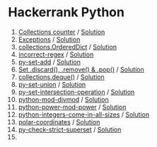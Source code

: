 # Hackerrank Python

1. [Collections counter](https://www.hackerrank.com/challenges/collections-counter/problem?isFullScreen=true) / [Solution](Collections-counter/Solution.py)
2. [Exceptions](https://www.hackerrank.com/challenges/exceptions/problem?isFullScreen=true) / [Solution](Exceptions/Solution.py)
3. [collections.OrderedDict](https://www.hackerrank.com/challenges/py-collections-ordereddict/problem?isFullScreen=true) / [Solution](Collections.OrderedDict/Solution.py)
4. [incorrect-regex](https://www.hackerrank.com/challenges/incorrect-regex/problem?isFullScreen=true) / [Solution](Incorrect-regex/Solution.py)
5. [py-set-add](https://www.hackerrank.com/challenges/py-set-add/problem?isFullScreen=true) / [Solution](Py-set-add/Solution.py)
6. [Set .discard(), .remove() & .pop()](https://www.hackerrank.com/challenges/py-set-discard-remove-pop/problem) / [Solution](Py-set-discard-remove-pop/Solution.py)
7. [collections.deque()](https://www.hackerrank.com/challenges/py-collections-deque/problem?isFullScreen=true) / [Solution](Collections.deque()/Solution.py)
8. [py-set-union](https://www.hackerrank.com/challenges/py-set-union/problem?isFullScreen=true) / [Solution](Py-set-union/Solution.py)
9. [py-set-intersection-operation](https://www.hackerrank.com/challenges/py-set-intersection-operation/problem?isFullScreen=true) / [Solution](Py-set-intersection-operation/Solution.py)
10. [python-mod-divmod](https://www.hackerrank.com/challenges/python-mod-divmod/problem?isFullScreen=true) / [Solution](Python-mod-divmod/Solution.py)
11. [python-power-mod-power](https://www.hackerrank.com/challenges/python-power-mod-power/problem?isFullScreen=true) / [Solution](Python-power-mod-power/Solution.py)
12. [python-integers-come-in-all-sizes](https://www.hackerrank.com/challenges/python-integers-come-in-all-sizes/problem?isFullScreen=true) / [Solution](Python-integers-come-in-all-sizes/Solution.py)
13. [polar-coordinates](https://www.hackerrank.com/challenges/polar-coordinates/problem?isFullScreen=true) / [Solution](Polar-coordinates/Solution.py)
14. [py-check-strict-superset](https://www.hackerrank.com/challenges/py-check-strict-superset/problem?isFullScreen=true) / [Solution](Py-check-strict-superset/Solution.py)
15. 


